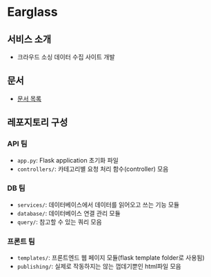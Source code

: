 # Earglass

## 서비스 소개

- 크라우드 소싱 데이터 수집 사이트 개발


## 문서

- [문서 목록](docs/index.md)

## 레포지토리 구성
### API 팀
- `app.py`: Flask application 초기화 파일
- `controllers/`: 카테고리별 요청 처리 함수(controller) 모음

### DB 팀
- `services/`: 데이터베이스에서 데이터를 읽어오고 쓰는 기능 모듈
- `database/`: 데이터베이스 연결 관리 모듈
- `query/`: 참고할 수 있는 쿼리 모음

### 프론트 팀
- `templates/`: 프론트엔드 웹 페이지 모듈(flask template folder로 사용됨) 
- `publishing/`: 실제로 작동하지는 않는 껍데기뿐인 html파일 모음
